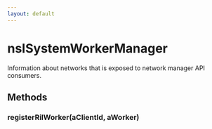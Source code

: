 ```yaml
---
layout: default
---
```


# nsISystemWorkerManager #
  
Information about networks that is exposed to network manager API consumers.  
  

## Methods ##

### registerRilWorker(aClientId, aWorker) ###
